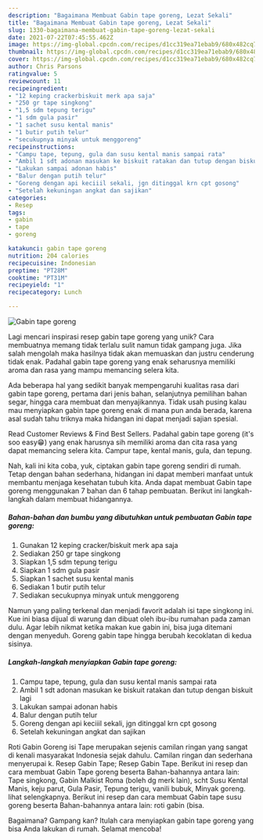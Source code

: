 ```yaml
---
description: "Bagaimana Membuat Gabin tape goreng, Lezat Sekali"
title: "Bagaimana Membuat Gabin tape goreng, Lezat Sekali"
slug: 1330-bagaimana-membuat-gabin-tape-goreng-lezat-sekali
date: 2021-07-22T07:45:55.462Z
image: https://img-global.cpcdn.com/recipes/d1cc319ea71ebab9/680x482cq70/gabin-tape-goreng-foto-resep-utama.jpg
thumbnail: https://img-global.cpcdn.com/recipes/d1cc319ea71ebab9/680x482cq70/gabin-tape-goreng-foto-resep-utama.jpg
cover: https://img-global.cpcdn.com/recipes/d1cc319ea71ebab9/680x482cq70/gabin-tape-goreng-foto-resep-utama.jpg
author: Chris Parsons
ratingvalue: 5
reviewcount: 11
recipeingredient:
- "12 keping crackerbiskuit merk apa saja"
- "250 gr tape singkong"
- "1,5 sdm tepung terigu"
- "1 sdm gula pasir"
- "1 sachet susu kental manis"
- "1 butir putih telur"
- "secukupnya minyak untuk menggoreng"
recipeinstructions:
- "Campu tape, tepung, gula dan susu kental manis sampai rata"
- "Ambil 1 sdt adonan masukan ke biskuit ratakan dan tutup dengan biskuit lagi"
- "Lakukan sampai adonan habis"
- "Balur dengan putih telur"
- "Goreng dengan api keciiil sekali, jgn ditinggal krn cpt gosong"
- "Setelah kekuningan angkat dan sajikan"
categories:
- Resep
tags:
- gabin
- tape
- goreng

katakunci: gabin tape goreng 
nutrition: 204 calories
recipecuisine: Indonesian
preptime: "PT28M"
cooktime: "PT31M"
recipeyield: "1"
recipecategory: Lunch

---
```



![Gabin tape goreng](https://img-global.cpcdn.com/recipes/d1cc319ea71ebab9/680x482cq70/gabin-tape-goreng-foto-resep-utama.jpg)

Lagi mencari inspirasi resep gabin tape goreng yang unik? Cara membuatnya memang tidak terlalu sulit namun tidak gampang juga. Jika salah mengolah maka hasilnya tidak akan memuaskan dan justru cenderung tidak enak. Padahal gabin tape goreng yang enak seharusnya memiliki aroma dan rasa yang mampu memancing selera kita.

Ada beberapa hal yang sedikit banyak mempengaruhi kualitas rasa dari gabin tape goreng, pertama dari jenis bahan, selanjutnya pemilihan bahan segar, hingga cara membuat dan menyajikannya. Tidak usah pusing kalau mau menyiapkan gabin tape goreng enak di mana pun anda berada, karena asal sudah tahu triknya maka hidangan ini dapat menjadi sajian spesial.

Read Customer Reviews &amp; Find Best Sellers. Padahal gabin tape goreng (it&#39;s soo easy😁) yang enak harusnya sih memiliki aroma dan cita rasa yang dapat memancing selera kita. Campur tape, kental manis, gula, dan tepung.


Nah, kali ini kita coba, yuk, ciptakan gabin tape goreng sendiri di rumah. Tetap dengan bahan sederhana, hidangan ini dapat memberi manfaat untuk membantu menjaga kesehatan tubuh kita. Anda dapat membuat Gabin tape goreng menggunakan 7 bahan dan 6 tahap pembuatan. Berikut ini langkah-langkah dalam membuat hidangannya.

<!--inarticleads1-->

##### Bahan-bahan dan bumbu yang dibutuhkan untuk pembuatan Gabin tape goreng:

1. Gunakan 12 keping cracker/biskuit merk apa saja
1. Sediakan 250 gr tape singkong
1. Siapkan 1,5 sdm tepung terigu
1. Siapkan 1 sdm gula pasir
1. Siapkan 1 sachet susu kental manis
1. Sediakan 1 butir putih telur
1. Sediakan secukupnya minyak untuk menggoreng


Namun yang paling terkenal dan menjadi favorit adalah isi tape singkong ini. Kue ini biasa dijual di warung dan dibuat oleh ibu-ibu rumahan pada zaman dulu. Agar lebih nikmat ketika makan kue gabin ini, bisa juga ditemani dengan menyeduh. Goreng gabin tape hingga berubah kecoklatan di kedua sisinya. 

<!--inarticleads2-->

##### Langkah-langkah menyiapkan Gabin tape goreng:

1. Campu tape, tepung, gula dan susu kental manis sampai rata
1. Ambil 1 sdt adonan masukan ke biskuit ratakan dan tutup dengan biskuit lagi
1. Lakukan sampai adonan habis
1. Balur dengan putih telur
1. Goreng dengan api keciiil sekali, jgn ditinggal krn cpt gosong
1. Setelah kekuningan angkat dan sajikan


Roti Gabin Goreng isi Tape merupakan sejenis camilan ringan yang sangat di kenali masyarakat Indonesia sejak dahulu. Camilan ringan dan sederhana menyerupai k. Resep Gabin Tape; Resep Gabin Tape. Berikut ini resep dan cara membuat Gabin Tape goreng beserta Bahan-bahannya antara lain: Tape singkong, Gabin Malkist Roma (boleh dg merk lain), scht Susu Kental Manis, keju parut, Gula Pasir, Tepung terigu, vanili bubuk, Minyak goreng. lihat selengkapnya. Berikut ini resep dan cara membuat Gabin tape susu goreng beserta Bahan-bahannya antara lain: roti gabin (bisa. 

Bagaimana? Gampang kan? Itulah cara menyiapkan gabin tape goreng yang bisa Anda lakukan di rumah. Selamat mencoba!

